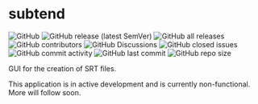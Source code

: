 # subtend

![GitHub](https://img.shields.io/github/license/manoyes/subtend)
![GitHub release (latest SemVer)](https://img.shields.io/github/v/release/manoyes/subtend?sort=semver)
![GitHub all releases](https://img.shields.io/github/downloads/manoyes/subtend/total?logo=github)
![GitHub contributors](https://img.shields.io/github/contributors-anon/manoyes/subtend)
![GitHub Discussions](https://img.shields.io/github/discussions/manoyes/subtend)
![GitHub closed issues](https://img.shields.io/github/issues-closed-raw/manoyes/subtend)
![GitHub commit activity](https://img.shields.io/github/commit-activity/m/manoyes/subtend)
![GitHub last commit](https://img.shields.io/github/last-commit/manoyes/subtend)
![GitHub repo size](https://img.shields.io/github/repo-size/manoyes/subtend)

GUI for the creation of SRT files.

This application is in active development and is currently non-functional. More will follow soon.
